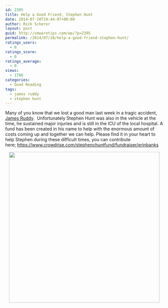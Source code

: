 ```yaml
---
id: 2395
title: Help a Good Friend, Stephen Hunt
date: 2014-07-28T19:44:07+00:00
author: Rick Scherer
layout: post
guid: http://vmwaretips.com/wp/?p=2395
permalink: /2014/07/28/help-a-good-friend-stephen-hunt/
ratings_users:
  - 0
ratings_score:
  - 0
ratings_average:
  - 0
views:
  - 1786
categories:
  - Good Reading
tags:
  - james ruddy
  - stephen hunt
---
```

Many of you know that we lost a good man last week in a tragic accident, <a href="http://vmwaretips.com/wp/2014/07/25/rip-james-ruddy-godspeed/" target="_blank">James Ruddy</a>.  Unfortunately Stephen Hunt was also in the vehicle at the time, he sustained major injuries and is still in the ICU of the local hospital. A fund has been created in his name to help with the enormous amount of costs coming up and together we can help. Please find it in your heart to help Stephen during these difficult times, you can contribute here; <a href="https://www.crowdrise.com/stephenchuntfund/fundraiser/erinbanks" target="_blank">https://www.crowdrise.com/stephenchuntfund/fundraiser/erinbanks</a>

<p style="text-align: center;">
  <img class="aligncenter" src="https://fbcdn-sphotos-g-a.akamaihd.net/hphotos-ak-xpa1/t1.0-9/10440108_10204234157523477_2266188157396383458_n.jpg" alt="" width="480" />
</p>